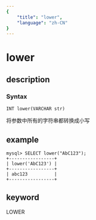 ```yaml
---
{
    "title": "lower",
    "language": "zh-CN"
}
---
```


<!-- 
Licensed to the Apache Software Foundation (ASF) under one
or more contributor license agreements.  See the NOTICE file
distributed with this work for additional information
regarding copyright ownership.  The ASF licenses this file
to you under the Apache License, Version 2.0 (the
"License"); you may not use this file except in compliance
with the License.  You may obtain a copy of the License at

  http://www.apache.org/licenses/LICENSE-2.0

Unless required by applicable law or agreed to in writing,
software distributed under the License is distributed on an
"AS IS" BASIS, WITHOUT WARRANTIES OR CONDITIONS OF ANY
KIND, either express or implied.  See the License for the
specific language governing permissions and limitations
under the License.
-->

# lower
## description
### Syntax

`INT lower(VARCHAR str)`


将参数中所有的字符串都转换成小写

## example

```
mysql> SELECT lower("AbC123");
+-----------------+
| lower('AbC123') |
+-----------------+
| abc123          |
+-----------------+
```
## keyword
LOWER
